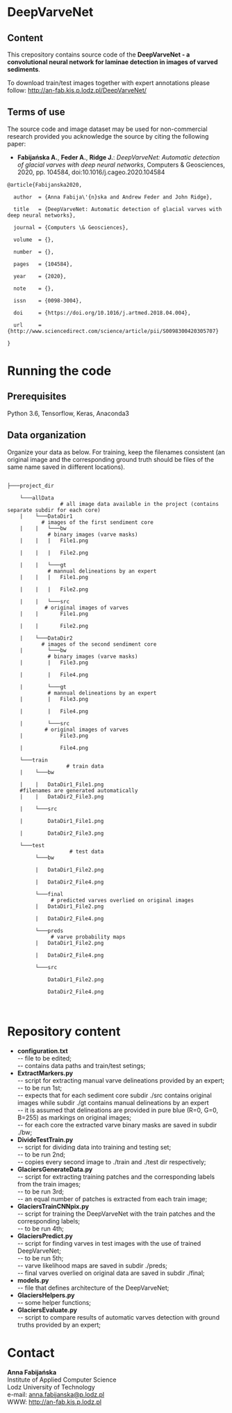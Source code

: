 # DeepVarveNet

## Content

This crepository contains source code of the <b>DeepVarveNet - a convolutional neural network for laminae detection in images of varved sediments</b>. 

To download train/test images together with expert annotations please follow: http://an-fab.kis.p.lodz.pl/DeepVarveNet/ 

## Terms of use

The source code and image dataset may be used for non-commercial research provided you acknowledge the source by citing the following paper:</p>

<ul>
    <li> <b>Fabijańska A.</b>, <b>Feder A.</b>, <b>Ridge J.</b>: <i>DeepVarveNet: Automatic detection of glacial varves with deep neural networks</i>, Computers & Geosciences, 2020, pp. 104584, doi:10.1016/j.cageo.2020.104584
</ul>

<pre><code>@article{Fabijanska2020,<br>
  author  = {Anna Fabija\'{n}ska and Andrew Feder and John Ridge}, <br>
  title   = {DeepVarveNet: Automatic detection of glacial varves with deep neural networks},<br>
  journal = {Computers \& Geosciences},<br>
  volume  = {},<br>
  number  = {},<br>
  pages   = {104584},<br>
  year 	  = {2020},<br>
  note 	  = {},</br>
  issn 	  = {0098-3004},<br>
  doi 	  = {https://doi.org/10.1016/j.artmed.2018.04.004}, <br>
  url 	  = {http://www.sciencedirect.com/science/article/pii/S0098300420305707}<br>
}</code></pre>


# Running the code

## Prerequisites

Python 3.6, Tensorflow, Keras, Anaconda3

## Data organization

Organize your data as below. For training, keep the filenames consistent (an original image and the corresponding ground truth should be files of the same name saved in diifferent locations).

<pre><code>
├───project_dir<br>
    └───allData<br>                 # all image data available in the project (contains separate subdir for each core)
    |    └───DataDir1<br>           # images of the first sendiment core
    |    |   └───bw<br>             # binary images (varve masks)
    |    |   |   File1.png <br>
    |    |   |   File2.png <br>
    |    |   └───gt<br>             # mannual delineations by an expert
    |    |   |   File1.png <br>
    |    |   |   File2.png <br>
    |    |   └───src<br>            # original images of varves
    |    |       File1.png <br>
    |    |       File2.png <br>
    |    └───DataDir2<br>           # images of the second sendiment core
    |        └───bw<br>             # binary images (varve masks)
    |        |   File3.png <br>
    |        |   File4.png <br>
    |        └───gt<br>             # mannual delineations by an expert
    |        |   File3.png <br>
    |        |   File4.png <br>
    |        └───src<br>            # original images of varves
    |            File3.png <br>
    |            File4.png <br>
    └───train<br>                   # train data 
    |    └───bw<br>
    |    |   DataDir1_File1.png <br>    #filenames are generated automatically 
    |    |   DataDir2_File3.png <br>
    |    └───src<br>
    |        DataDir1_File1.png <br>
    |        DataDir2_File3.png <br>
    └───test<br>                    # test data  
         └───bw<br>
         |   DataDir1_File2.png <br>
         |   DataDir2_File4.png <br>
         └───final<br>              # predicted varves overlied on original images
         |   DataDir1_File2.png <br>
         |   DataDir2_File4.png <br>
         └───preds<br>              # varve probability maps 
         |   DataDir1_File2.png <br>
         |   DataDir2_File4.png <br>
         └───src<br>
             DataDir1_File2.png <br>
             DataDir2_File4.png <br>
        
</code></pre>

# Repository content

<ul>
  <li> <b>configuration.txt</b><br> -- file to be edited; <br> -- contains data paths and train/test setings;   
  <li> <b>ExtractMarkers.py</b><br> -- script for extracting manual varve delineations provided by an expert; <br> -- to be run 1st; <br> -- expects that for each sediment core subdir ./src contains original images while subdir ./gt contains manual delineations by an expert<br> -- it is assumed that delineations are provided in pure blue (R=0, G=0, B=255) as markings on original images; <br> -- for each core the extracted varve binary masks are saved in subdir ./bw;  
  <li> <b>DivideTestTrain.py</b><br> -- script for dividing data into training and testing set; <br> -- to be run 2nd; <br> -- copies every second image to ./train and ./test dir respectively;
  <li> <b>GlaciersGenerateData.py</b><br> -- script for extracting training patches and the corresponding labels from the train images; <br> -- to be run 3rd; <br> -- an equal number of patches is extracted from each train image; 
  <li> <b>GlaciersTrainCNNpix.py</b><br> -- script for training the DeepVarveNet with the train patches and the corresponding labels; <br> -- to be run 4th;
  <li> <b>GlaciersPredict.py</b><br> -- script for finding varves in test images with the use of trained DeepVarveNet; <br> -- to be run 5th; <br> -- varve likelihood maps are saved in subdir ./preds; <br> -- final varves overlied on original data are saved in subdir ./final;
  <li> <b>models.py</b><br> -- file that defines architecture of the DeepVarveNet;
  <li> <b>GlaciersHelpers.py</b><br> -- some helper functions;
  <li> <b>GlaciersEvaluate.py</b><br> -- script to compare results of automatic varves detection with ground truths provided by an expert;
</ul>

# Contact

<b>Anna Fabijańska</b><br>
Institute of Applied Computer Science<br>
Lodz University of Technology<br>
e-mail: anna.fabijanska@p.lodz.pl<br> 
WWW: http://an-fab.kis.p.lodz.pl
